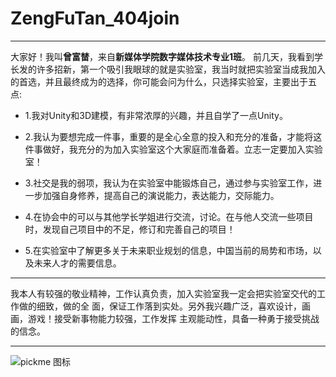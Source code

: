 # ZengFuTan_404join
-------------
大家好！我叫**曾富榃**，来自**新媒体学院数字媒体技术专业1班**。
前几天，我看到学长发的许多招新，第一个吸引我眼球的就是实验室，我当时就把实验室当成我加入的首选，并且最终成为的选择，你可能会问为什么，只选择实验室，主要出于五点:

* 1.我对Unity和3D建模，有非常浓厚的兴趣，并且自学了一点Unity。

* 2.我认为要想完成一件事，重要的是全心全意的投入和充分的准备，才能将这件事做好，我充分的为加入实验室这个大家庭而准备着。立志一定要加入实验室！

* 3.社交是我的弱项，我认为在实验室中能锻炼自己，通过参与实验室工作，进一步加强自身修养，提高自己的演说能力，表达能力，交际能力。

* 4.在协会中的可以与其他学长学姐进行交流，讨论。在与他人交流一些项目时，发现自己项目中的不足，修订和完善自己的项目！

* 5.在实验室中了解更多关于未来职业规划的信息，中国当前的局势和市场，以及未来人才的需要信息。
- - - - - - - - - - -
我本人有较强的敬业精神，工作认真负责，加入实验室我一定会把实验室交代的工作做的细致，做的全
面，保证工作落到实处。另外我兴趣广泛，喜欢设计，画画，游戏！接受新事物能力较强，工作发挥
主观能动性，具备一种勇于接受挑战的信念。
- - - - -
![pickme 图标](https://possessed.tv/wp-content/uploads/2017/02/Pick-me.jpg)

